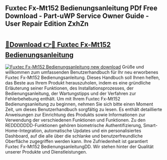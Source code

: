 ## Fuxtec Fx-Mt152 Bedienungsanleitung PDf Free Download - Part-uWP Service Owner Guide - User Repair Edition ZxhZn

# <h2><a href="http://df4q2f.blite.top/?on=Fuxtec+Fx-Mt152+Bedienungsanleitung">🔗Download 👉🔴 Fuxtec Fx-Mt152 Bedienungsanleitung</a></h2>

[![Fuxtec Fx-Mt152 Bedienungsanleitung new download](https://i.imgur.com/lujVjoI.png)](http://df4q2f.blite.top/?on=Fuxtec+Fx-Mt152+Bedienungsanleitung)
Grüße und willkommen zum umfassenden Benutzerhandbuch für Ihr neu erworbenes Fuxtec Fx-Mt152 Bedienungsanleitung. Dieses Handbuch soll Ihnen helfen, das Beste aus Ihrem Produkt herauszuholen, indem es eine gründliche Erläuterung seiner Funktionen, des Installationsprozesses, der Bedienungsanleitung, der Wartungstipps und der Verfahren zur Fehlerbehebung enthält. Um mit Ihrem Fuxtec Fx-Mt152 Bedienungsanleitung zu beginnen, nehmen Sie sich bitte einen Moment Zeit, um dieses Benutzerhandbuch sorgfältig zu lesen. Es enthält detaillierte Anweisungen zur Einrichtung des Produkts sowie Informationen zur Verwendung der verschiedenen Funktionen und Funktionen. Zu den REDDDDDDD-Funktionen gehören biometrische Authentifizierung, Smart-Home-Integration, automatische Updates und ein personalisiertes Dashboard, auf die alle über die schlanke und benutzerfreundliche Oberfläche zugegriffen werden kann. Ihre Zufriedenheit ist garantiert Fuxtec Fx-Mt152 BedienungsanleitungDD. Wir stehen hinter der Qualität unserer Produkte und Dienstleistungen.
